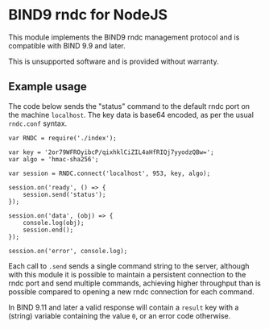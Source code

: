 # BIND9 rndc for NodeJS

This module implements the BIND9 rndc management protocol and is
compatible with BIND 9.9 and later.

This is unsupported software and is provided without warranty.

## Example usage

The code below sends the "status" command to the default rndc port
on the machine `localhost`.   The key data is base64 encoded, as per
the usual `rndc.conf` syntax.

    var RNDC = require('./index');

    var key = '2or79WFROyibcP/qixhklCiZIL4aHfRIQj7yyodzQBw=';
    var algo = 'hmac-sha256';

    var session = RNDC.connect('localhost', 953, key, algo);

    session.on('ready', () => {
        session.send('status');
    });

    session.on('data', (obj) => {
        console.log(obj);
        session.end();
    });

    session.on('error', console.log);

Each call to `.send` sends a single command string to the server,
although with this module it is possible to maintain a persistent
connection to the rndc port and send multiple commands, achieving
higher throughput than is possible compared to opening a new rndc
connection for each command.

In BIND 9.11 and later a valid response will contain a `result`
key with a (string) variable containing the value `0`, or an error
code otherwise.
